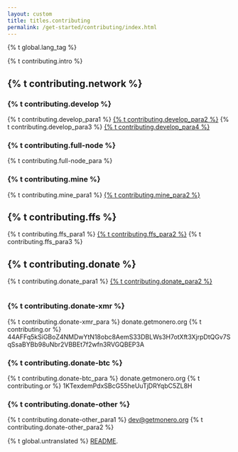 ```yaml
---
layout: custom
title: titles.contributing
permalink: /get-started/contributing/index.html
---
```

{% t global.lang_tag %}
<div class="text-center container description">
    <p>{% t contributing.intro %}</p>
</div>
<div class="contribute">
    <section class="container">
        <div class="row">         
            <!-- full block-->
            <div class="full col-lg-12 col-md-12 col-sm-12 col-xs-12">
                <div class="info-block text-adapt">
                    <div class="row center-xs">
                        <div class="col">
                            <h2>{% t contributing.network %}</h2>
                        </div>
                    </div>
                    <div class="row start-xs">
                        <h3>{% t contributing.develop %}</h3>
                        <p>{% t contributing.develop_para1 %} <a href="https://github.com/monero-project">{% t contributing.develop_para2 %}</a> {% t contributing.develop_para3 %} <a href="https://github.com/monero-project/monero/issues">{% t contributing.develop_para4 %}</a></p>
                        <h3>{% t contributing.full-node %}</h3>
                        <p>{% t contributing.full-node_para %}</p>
                        <h3>{% t contributing.mine %}</h3>
                        <p>{% t contributing.mine_para1 %} <a href="https://reddit.com/r/MoneroMining">{% t contributing.mine_para2 %}</a></p>
                    </div>
                </div>
            </div>
            <!-- end full block-->
            <!-- full block-->
            <div class="full col-lg-12 col-md-12 col-sm-12 col-xs-12">
                <div class="info-block text-adapt">
                    <div class="row center-xs">
                        <div class="col">
                            <h2>{% t contributing.ffs %}</h2>
                        </div>
                    </div>
                    <div class="row start-xs">
                        <p>{% t contributing.ffs_para1 %} <a href="https://forum.getmonero.org">{% t contributing.ffs_para2 %}</a> {% t contributing.ffs_para3 %}</p>
                    </div>
                </div>
            </div>
            <!-- end full block-->
            <!-- full block-->
            <div class="full col-lg-12 col-md-12 col-sm-12 col-xs-12">
                <div class="info-block text-adapt">
                    <div class="row center-xs">
                        <div class="col">
                            <h2>{% t contributing.donate %}</h2>
                        </div>
                    </div>
                    <div class="row start-xs">
                        <p>{% t contributing.donate_para1 %} <a href="{{site.baseurl}}/community/sponsorships/">{% t contributing.donate_para2 %}</a></p>
                    </div>
                    <div class="row center-xs">
                        <div class="col-lg-6">
                            <img src="/img/donate-monero.png" alt=""/>
                        </div>
                        <div class="col-lg-6">
                            <img src="/img/donate-bitcoin.png" alt=""/>
                        </div>
                    </div>
                    <div class="row start-xs">
                        <div class="col-xs-12">
                            <h3>{% t contributing.donate-xmr %}</h3>
                            <p>{% t contributing.donate-xmr_para %} donate.getmonero.org {% t contributing.or %} 44AFFq5kSiGBoZ4NMDwYtN18obc8AemS33DBLWs3H7otXft3XjrpDtQGv7SqSsaBYBb98uNbr2VBBEt7f2wfn3RVGQBEP3A</p>
                        </div>
                    </div>
                    <div class="row start-xs">
                        <div class="col-xs-12">
                            <h3>{% t contributing.donate-btc %}</h3>
                            <p>{% t contributing.donate-btc_para %} donate.getmonero.org {% t contributing.or %} 1KTexdemPdxSBcG55heUuTjDRYqbC5ZL8H</p>
                        </div>
                    </div>
                    <div class="row start-xs">
                       <div class="col-xs-12">
                            <h3>{% t contributing.donate-other %}</h3>
                            <p>{% t contributing.donate-other_para1 %} <a href="mailto:dev@getmonero.org">dev@getmonero.org</a> {% t contributing.donate-other_para2 %}</p>
                       </div>
                    </div>
                </div>
            </div>
            <!-- full block-->    
        </div>
    </section>
</div>

<div class="untranslated {% t contributing.translated %}">
    <p>{% t global.untranslated %} <a class="untranslated-link" href="https://repo.getmonero.org/monero-project/monero-site/blob/master/README.md#140-how-to-translate-a-page">README</a>.</p>
</div>